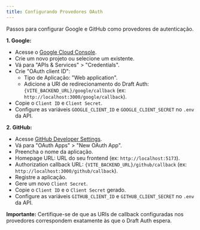 ```yaml
---
title: Configurando Provedores OAuth
---
```


Passos para configurar Google e GitHub como provedores de autenticação.

**1. Google:**

- Acesse o [Google Cloud Console](https://console.cloud.google.com/).
- Crie um novo projeto ou selecione um existente.
- Vá para "APIs & Services" > "Credentials".
- Crie "OAuth client ID":
  - Tipo de Aplicação: "Web application".
  - Adicione a URI de redirecionamento do Draft Auth: `{VITE_BACKEND_URL}/google/callback` (ex: `http://localhost:3000/google/callback`).
- Copie o `Client ID` e `Client Secret`.
- Configure as variáveis `GOOGLE_CLIENT_ID` e `GOOGLE_CLIENT_SECRET` no `.env` da API.

**2. GitHub:**

- Acesse [GitHub Developer Settings](https://github.com/settings/developers).
- Vá para "OAuth Apps" > "New OAuth App".
- Preencha o nome da aplicação.
- Homepage URL: URL do seu frontend (ex: `http://localhost:5173`).
- Authorization callback URL: `{VITE_BACKEND_URL}/github/callback` (ex: `http://localhost:3000/github/callback`).
- Registre a aplicação.
- Gere um novo `Client Secret`.
- Copie o `Client ID` e o `Client Secret` gerado.
- Configure as variáveis `GITHUB_CLIENT_ID` e `GITHUB_CLIENT_SECRET` no `.env` da API.

**Importante:** Certifique-se de que as URIs de callback configuradas nos provedores correspondem exatamente às que o Draft Auth espera.
